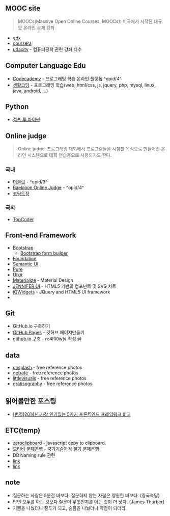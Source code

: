 ## MOOC site

> MOOCs(Massive Open Online Courses, MOOCs): 미국에서 시작된 대규모 온라인 공개 강좌

- [edx](https://www.edx.org/)
- [coursera](https://www.coursera.org/)
- [udacity](https://www.udacity.com/) - 컴퓨터공학 관련 강좌 다수

## Computer Language Edu

- [Codecademy](http://www.codecademy.com/) - 프로그래밍 학습 온라인 플랫폼 ^opid/4^
- [생활코딩](http://opentutorials.org/course/1) - 프로그래밍 학습(web, html/css, js, jquery, php, mysql, linux, java, android, ...)

## Python
- [점프 투 파이썬](https://wikidocs.net/book/1)

## Online judge

> Online judge: 프로그래밍 대회에서 프로그램들을 시험할 목적으로 만들어진 온라인 시스템으로 대회 연습용으로 사용되기도 한다.

### 국내

- [더블릿](http://183.106.113.109/) - ^opid/3^
- [Baekjoon Online Judge](http://www.acmicpc.net/) - ^opid/4^
- [코딩도장](http://codingdojang.com/)


### 국외
- [TopCoder](http://www.topcoder.com/)

## Front-end Framework

- [Bootstrap](http://getbootstrap.com/)
	- [Bootstrap form builder](http://bootsnipp.com/forms?version=3)
- [Foundation](http://foundation.zurb.com/)
- [Semantic UI](http://semantic-ui.com/)
- [Pure]()
- [UIkit]()
- [Materialize](http://materializecss.com/) - Material Design
- [JENNIFER UI](http://seogi1004.github.io/jui/ko/index.html) - HTML5 기반의 컴포넌트 및 SVG 차트
- [jQWidgets](http://www.jqwidgets.com/) - JQuery and HTML5 UI framework
- 

## Git

- GitHub.io 구축하기
 - [GitHub Pages](https://pages.github.com/) - 깃허브 페이지만들기
 - [github.io 구축](https://gist.github.com/re4lfl0w/fadc6bee495c63b4f893) - re4lfl0w님 작성 글

## data 

- [unsplash](http://unsplash.com) - free reference photos
- [getrefe](http://getrefe.tumblr.com/) - free reference photos
- [littlevisuals](http://littlevisuals.co/) - free reference photos
- [gratisography](http://www.gratisography.com/) - free reference photos

## 읽어볼만한 포스팅
- [[번역]2014년 가장 인기있는 5가지 프론트엔드 프레임워크 비교](http://witinweb.tumblr.com/post/105246674402/2014-5)


## ETC(temp)

- [zeroclipboard](https://github.com/zeroclipboard/zeroclipboard/blob/master/docs/instructions.md) - javascript copy to clipboard.
- [도타비 문제은행](http://gunsys.com/cbt_list/pil_gisa.htm) - 국가기술자격 필기 문제은행
- DB Naming rule 관련
 - [link](http://jang8584.tistory.com/entry/Database-%EB%84%A4%EC%9D%B4%EB%B0%8D-%EB%A3%B0Naming-rule)
 - [link](http://www.sqler.com/407933)


## note
- 질문하는 사람은 5분간 바보다. 질문하지 않는 사람은 영원한 바보다. (중국속담)
- 답변 모두를 아는 것보다 질문이 무엇인지를 아는 것이 더 낫다. (James Thurber)
- 기쁨을 나눴더니 질투가 되고, 슬픔을 나눴더니 약점이 되더라.
